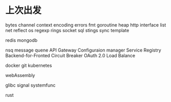 # 上次出发

bytes
channel
context
encoding
errors
fmt
goroutine
heap
http
interface
list
net
reflect
os
regexp
rings
socket
sql
stings
sync
template

redis
mongodb

nsq
message quene
API Gateway
Configuraion manager
Service Registry
Backend-for-Fronted
Circuit Breaker
OAuth 2.0
Load Balance

docker
git
kubernetes

webAssembly

glibc
signal
systemfunc

rust